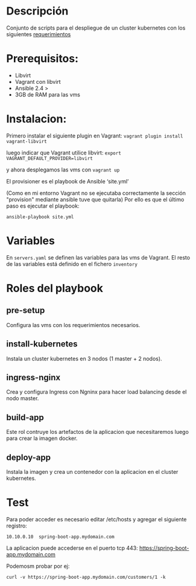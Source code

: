 # Descripción
Conjunto de scripts para el despliegue de un cluster kubernetes con los siguientes [requerimientos](REQUERIMIENTOS.md)

# Prerequisitos:

- Libvirt
- Vagrant con libvirt
- Ansible 2.4 >
- 3GB de RAM para las vms

# Instalacion:

Primero instalar el siguiente plugin en Vagrant: `vagrant plugin install vagrant-libvirt` 

luego indicar que Vagrant utilice libvirt: 
`export VAGRANT_DEFAULT_PROVIDER=libvirt`

y ahora desplegamos las vms con `vagrant up`

El provisioner es el playbook de Ansible ‘site.yml’

(Como en mi entorno Vagrant no se ejecutaba correctamente la sección "provision" mediante ansible tuve que quitarla)
Por ello es que el último paso es ejecutar el playbook:


    ansible-playbook site.yml

# Variables
En `servers.yaml` se definen las variables para las vms de Vagrant.
El resto de las variables está definido en el fichero `inventory`


# Roles del playbook
## pre-setup
Configura las vms con los requerimientos necesarios.

## install-kubernetes
Instala un cluster kubernetes en 3 nodos (1 master + 2 nodos).

## ingress-nginx
Crea y configura Ingress con Ngninx para hacer load balancing desde el nodo master. 

## build-app
Este rol contruye los artefactos de la aplicacion que necesitaremos luego para crear la imagen docker.

## deploy-app
Instala la imagen y crea un contenedor con la aplicacion en el cluster kubernetes.

# Test
Para poder acceder es necesario editar /etc/hosts y agregar el siguiente registro:

```
10.10.0.10  spring-boot-app.mydomain.com
```


La aplicacion puede accederse en el puerto tcp 443: https://spring-boot-app.mydomain.com

Podemosm probar por ej: 
```
curl -v https://spring-boot-app.mydomain.com/customers/1 -k
```

